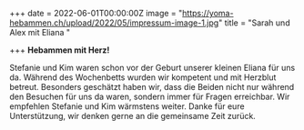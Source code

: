 +++
date = 2022-06-01T00:00:00Z
image = "https://yoma-hebammen.ch/upload/2022/05/impressum-image-1.jpg"
title = "Sarah und Alex mit Eliana "

+++
**Hebammen mit Herz!**

Stefanie und Kim waren schon vor der Geburt unserer kleinen Eliana für uns da. Während des Wochenbetts wurden wir kompetent und mit Herzblut betreut. Besonders geschätzt haben wir, dass die Beiden nicht nur während den Besuchen für uns da waren, sondern immer für Fragen erreichbar. Wir empfehlen Stefanie und Kim wärmstens weiter. Danke für eure Unterstützung, wir denken gerne an die gemeinsame Zeit zurück.